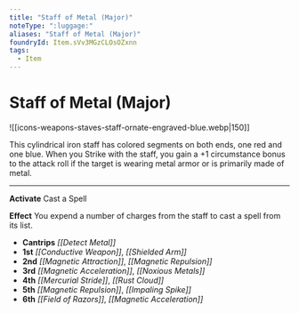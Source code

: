 ```yaml
---
title: "Staff of Metal (Major)"
noteType: ":luggage:"
aliases: "Staff of Metal (Major)"
foundryId: Item.sVv3MGzCLOsOZxnn
tags:
  - Item
---
```


# Staff of Metal (Major)
![[icons-weapons-staves-staff-ornate-engraved-blue.webp|150]]

This cylindrical iron staff has colored segments on both ends, one red and one blue. When you Strike with the staff, you gain a +1 circumstance bonus to the attack roll if the target is wearing metal armor or is primarily made of metal.

* * *

**Activate** Cast a Spell

**Effect** You expend a number of charges from the staff to cast a spell from its list.

*   **Cantrips** _[[Detect Metal]]_
*   **1st** _[[Conductive Weapon]]_, _[[Shielded Arm]]_
*   **2nd** _[[Magnetic Attraction]]_, _[[Magnetic Repulsion]]_
*   **3rd** _[[Magnetic Acceleration]]_, _[[Noxious Metals]]_
*   **4th** _[[Mercurial Stride]]_, _[[Rust Cloud]]_
*   **5th** _[[Magnetic Repulsion]]_, _[[Impaling Spike]]_
*   **6th** _[[Field of Razors]]_, _[[Magnetic Acceleration]]_
